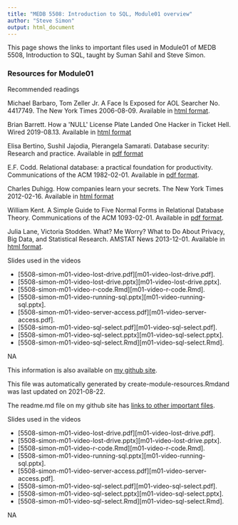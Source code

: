 ```yaml
---
title: "MEDB 5508: Introduction to SQL, Module01 overview"
author: "Steve Simon"
output: html_document
---
```


<!--This file was first created on 2021-07-28.-->

This page shows the links to important files used in Module01 of MEDB 5508, Introduction to SQL, taught by Suman Sahil and Steve Simon. 

### Resources for Module01

Recommended readings


Michael Barbaro, Tom Zeller Jr. A Face Is Exposed for AOL Searcher No. 4417749. The New York Times 2006-08-09. Available in [html format][barb].

Brian Barrett. How a 'NULL' License Plate Landed One Hacker in Ticket Hell. Wired 2019-08.13. Available in [html format][barr]

Elisa Bertino, Sushil Jajodia, Pierangela Samarati. Database security: Research and practice. Available in [pdf format][bert]

E.F. Codd. Relational database: a practical foundation for productivity. Communications of the ACM 1982-02-01. Available in [pdf format][codd].

Charles Duhigg. How companies learn your secrets. The New York Times 2012-02-16. Available in [html format][duhi]

William Kent. A Simple Guide to Five Normal Forms in Relational Database Theory. Communications of the ACM 1093-02-01. Available in [pdf format][kent].

Julia Lane, Victoria Stodden. What? Me Worry? What to Do About Privacy, Big Data, and Statistical Research. AMSTAT News 2013-12-01. Available in [html format][lane].


<!--resources-slides-1-->


 Slides used in the videos

+ [5508-simon-m01-video-lost-drive.pdf][m01-video-lost-drive.pdf].
+ [5508-simon-m01-video-lost-drive.pptx][m01-video-lost-drive.pptx].
+ [5508-simon-m01-video-r-code.Rmd][m01-video-r-code.Rmd].
+ [5508-simon-m01-video-running-sql.pptx][m01-video-running-sql.pptx].
+ [5508-simon-m01-video-server-access.pdf][m01-video-server-access.pdf].
+ [5508-simon-m01-video-sql-select.pdf][m01-video-sql-select.pdf].
+ [5508-simon-m01-video-sql-select.pptx][m01-video-sql-select.pptx].
+ [5508-simon-m01-video-sql-select.Rmd][m01-video-sql-select.Rmd].

NA

This information is also available on [my github site][thisf].

This file was automatically generated by create-module-resources.Rmdand was last updated on 2021-08-22.

The readme.md file on my github site has [links to other important files][mygit].

<!---my git--->
[thisf]: https://github.com/pmean/introduction-to-sql/blob/master/modules/5508-01-resources.md
[mygit]: https://github.com/pmean/introduction-to-sql/blob/master/README.md


[barb]: https://www.nytimes.com/2006/08/09/technology/09aol.html
[barr]: https://www.wired.com/story/null-license-plate-landed-one-hacker-ticket-hell/
[bert]: https://courses.cs.washington.edu/courses/cse590q/03au/jajodia-is-95.pdf
[codd]: https://dl.acm.org/doi/pdf/10.1145/1283920.1283937
[duhi]: https://www.nytimes.com/2012/02/19/magazine/shopping-habits.html
[kent]: https://www.cs.dartmouth.edu/~cs61/Resources/Papers/CACM%20Kent%20Five%20Normal%20Forms.pdf
[lane]: https://magazine.amstat.org/blog/2013/12/01/bigdatastatresearch/








<!--resources-slides-1-->


 Slides used in the videos

+ [5508-simon-m01-video-lost-drive.pdf][m01-video-lost-drive.pdf].
+ [5508-simon-m01-video-lost-drive.pptx][m01-video-lost-drive.pptx].
+ [5508-simon-m01-video-r-code.Rmd][m01-video-r-code.Rmd].
+ [5508-simon-m01-video-running-sql.pptx][m01-video-running-sql.pptx].
+ [5508-simon-m01-video-server-access.pdf][m01-video-server-access.pdf].
+ [5508-simon-m01-video-sql-select.pdf][m01-video-sql-select.pdf].
+ [5508-simon-m01-video-sql-select.pptx][m01-video-sql-select.pptx].
+ [5508-simon-m01-video-sql-select.Rmd][m01-video-sql-select.Rmd].

NA

